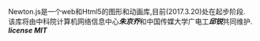 Newton.js是一个web和Html5的图形和动画库,目前(2017.3.20)处在起步阶段.</br>
该库将由中科院计算机网络信息中心***朱京乔***和中国传媒大学广电工***邱锐***共同维护.</br>
***license MIT***
